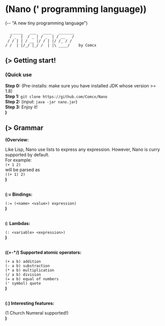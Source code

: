 # (Nano (' programming language))
(-- "A new tiny programming language")

      ______   ___   ____   _______
      / _  |  / _ | / _  | / __   /
     / / | | / __ |/ / | |/ /_ / /
    / /  | |/_/ |_/ /  | |\ ____/    by Comcx

## (> Getting start!
### (Quick use
**Step 0:** (Pre-installs: make sure you have installed JDK whose version >= 1.8)  
**Step 1:** `git clone https://github.com/Comcx/Nano`  
**Step 2:** (input: `java -jar nano.jar`)  
**Step 3:** Enjoy it!  
**)**  

## (> Grammar  
  
**(Overview:**  
  
  Like Lisp, Nano use lists to express any expression. However, Nano is curry supported by default.  
  For example:    
  `(+ 1 2)`  
  will be parsed as   
  `((+ 1) 2)`  
**)**<br><br>
  
  
**(:= Bindings:**  
  
  `(:= (<name> <value>) expression)`  
**)**<br><br>
  
  
**(: Lambdas:**  
  
`(: <variable> <expression>)`  
**)**<br><br>  
  
  
**((+-*/) Supported atomic operators:**  
  
`(+ a b) addition`  
`(- a b) substraction`  
`(* a b) multiplication`  
`(/ a b) division`  
`(= a b) equal of numbers`  
`(' symbol) quote`  
**)**  <br><br>
  
  
**(:) Interesting features:**  
  
(1 Church Numeral supported!)  
**)**




